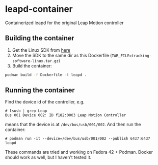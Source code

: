 # leapd-container
Containerized leapd for the original Leap Motion controller

## Building the container

1. Get the Linux SDK from [here](https://www.ultraleap.com/downloads/leap-controller/)
2. Move the SDK to the same dir as this Dockerfile (`TAR_FILE=tracking-software-linux.tar.gz`)
3. Build the container:
```bash
podman build -f Dockerfile -t leapd .
```

## Running the container
Find the device id of the controller, e.g.
```
# lsusb | grep Leap
Bus 001 Device 002: ID f182:0003 Leap Motion Controller
```
means that the device is at `/dev/bus/usb/001/002`. And then run the container:

```
# podman run -it --device=/dev/bus/usb/001/002 --publish 6437:6437 leapd
```

These commands are tried and working on Fedora 42 + Podman. Docker should work as well, but I haven't tested it.